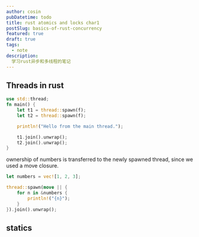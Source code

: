 ```yaml
---
author: cosin
pubDatetime: todo
title: rust atomics and locks char1
postSlug: basics-of-rust-concurrency
featured: true
draft: true
tags:
  - note
description:
  学习rust异步和多线程的笔记
---
```


## Threads in rust
```rust
use std::thread;
fn main() {
    let t1 = thread::spawn(f);
    let t2 = thread::spawn(f);

    println!("Hello from the main thread.");

    t1.join().unwrap();
    t2.join().unwrap();
}
```
ownership of numbers is transferred to the newly spawned thread, since we used a move closure.

```rust
let numbers = vec![1, 2, 3];

thread::spawn(move || {
    for n in &numbers {
        println!("{n}");
    }
}).join().unwrap();
```
## statics
